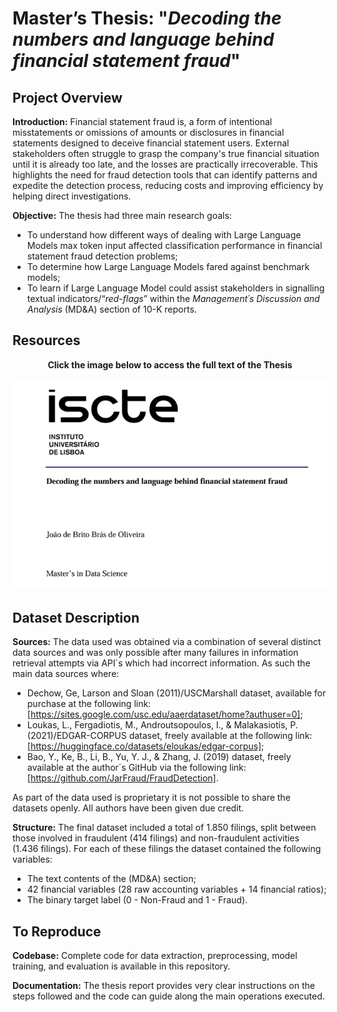 # Master’s Thesis: "_Decoding the numbers and language behind financial statement fraud_"
## Project Overview

**Introduction:** Financial statement fraud is, a form of intentional misstatements or omissions of amounts or disclosures in financial statements designed to deceive financial statement users. External stakeholders often struggle to grasp the company's true financial situation until it is already too late, and the losses are practically irrecoverable. This highlights the need for fraud detection tools that can identify patterns and expedite the detection process, reducing costs and improving efficiency by helping direct investigations.

**Objective:** The thesis had three main research goals:
- To understand how different ways of dealing with Large Language Models max token input affected classification performance in financial statement fraud detection problems;
- To determine how Large Language Models fared against benchmark models;
- To learn if Large Language Model could assist stakeholders in signalling textual indicators/“_red-flags_” within the _Management´s Discussion and Analysis_ (MD&A) section of 10-K reports.

## Resources
<div align="center">
  <p><strong>Click the image below to access the full text of the Thesis</strong></p>
  <a href="./MasterThesis_JoaoBrasOliveira.pdf">
    <img src="../images/MasterThesis.png" alt="Time Series" width="600" />
  </a>
</div>

## Dataset Description

**Sources:** The data used was obtained via a combination of several distinct data sources and was only possible after many failures in information retrieval attempts via API´s which had incorrect information. As such the main data sources where:
- Dechow, Ge, Larson and Sloan (2011)/USCMarshall dataset, available for purchase at the following link: [https://sites.google.com/usc.edu/aaerdataset/home?authuser=0];
- Loukas, L., Fergadiotis, M., Androutsopoulos, I., & Malakasiotis, P. (2021)/EDGAR-CORPUS dataset, freely available at the following link: [https://huggingface.co/datasets/eloukas/edgar-corpus];
- Bao, Y., Ke, B., Li, B., Yu, Y. J., & Zhang, J. (2019) dataset, freely available at the author´s GitHub via the following link:[https://github.com/JarFraud/FraudDetection].

As part of the data used is proprietary it is not possible to share the datasets openly. All authors have been given due credit.

**Structure:** The final dataset included a total of 1.850 filings, split between those involved in fraudulent (414 filings) and non-fraudulent activities (1.436 filings). For each of these filings the dataset contained the following variables:
- The text contents of the (MD&A) section;
- 42 financial variables (28 raw accounting variables + 14 financial ratios);
- The binary target label (0 - Non-Fraud and 1 - Fraud).

## To Reproduce

**Codebase:** Complete code for data extraction, preprocessing, model training, and evaluation is available in this repository.

**Documentation:** The thesis report provides very clear instructions on the steps followed and the code can guide along the main operations executed.
